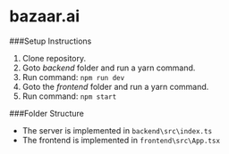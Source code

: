 # bazaar.ai

###Setup Instructions
1. Clone repository.
2. Goto *backend* folder and run a yarn command.
3. Run command: `npm run dev`
4. Goto the *frontend* folder and run a yarn command.
5. Run command: `npm start`

###Folder Structure
- The server is implemented in `backend\src\index.ts`
- The frontend is implemented in `frontend\src\App.tsx`
